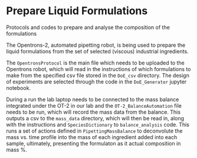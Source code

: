 # Prepare Liquid Formulations
Protocols and codes to prepare and analyse the composition of the formulations

The Opentrons-2, automated pipetting robot, is being used to prepare the liquid formulations from the set of selected (viscous) industrial ingredients. 

The `OpentronsProtocol` is the main file which needs to be uploaded to the Opentrons robot, which will read in the instructions of which formulations to make from the specified csv file stored in the `DoE_csv` directory. The design of experiments are selected through the code in the `DoE_Generator` jupyter notebook. 

During a run the lab laptop needs to be connected to the mass balance integrated under the OT-2 in our lab and the `OT-2_BalanceAutomation` file needs to be run, which will record the mass data from the balance. This outputs a csv to the `mass_data` directory, which will then be read in, along with the instructions and `SpeciesDictionary` to `balance_analysis` code. This runs a set of actions defined in `PipettingMassBalance` to deconvolute the mass vs. time profile into the mass of each ingredient added into each sample, ultimately, presenting the formulaton as it actual composition in mass %. 
